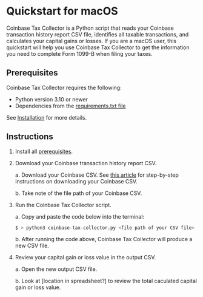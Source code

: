 # Quickstart for macOS

Coinbase Tax Collector is a Python script that reads your Coinbase transaction history report CSV file, identifies all taxable transactions, and calculates your capital gains or losses. If you are a macOS user, this quickstart will help you use Coinbase Tax Collector to get the information you need to complete Form 1099-B when filing your taxes.

## Prerequisites

Coinbase Tax Collector requires the following:

* Python version 3.10 or newer
* Dependencies from the [requirements.txt file](https://github.com/ydeleon6/coinbase-tax-collector/blob/main/requirements.txt)

See [Installation](https://github.com/mdoming10/coinbase-tax-collector/blob/main/documentation/installation.md) for more details.

## Instructions

1. Install all [prerequisites](https://github.com/mdoming10/coinbase-tax-collector/blob/main/documentation/installation.md).

2. Download your Coinbase transaction history report CSV.

    a. Download your Coinbase CSV. See [this article](https://help.coinbase.com/en/commerce/managing-account/transaction-reporting#download-reports) for step-by-step instructions on downloading your Coinbase CSV.

    b. Take note of the file path of your Coinbase CSV.

3. Run the Coinbase Tax Collector script.

    a. Copy and paste the code below into the terminal:

    ```sh
    $ > python3 coinbase-tax-collector.py <file path of your CSV file>
    ```

    b. After running the code above, Coinbase Tax Collector will produce a new CSV file.

4.  Review your capital gain or loss value in the output CSV.

    a. Open the new output CSV file.

    b. Look at [location in spreadsheet?] to review the total caculated capital gain or loss value.


